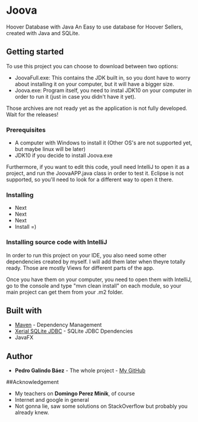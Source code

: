 # Joova
Hoover Database with Java
An Easy to use database for Hoover Sellers, created with Java and SQLite.

## Getting started
To use this project you can choose to download between two options: 
* JoovaFull.exe: This contains the JDK built in, so you dont have to worry about installing it on your computer, but it will have a bigger size.
* Joova.exe: Program itself, you need to instal JDK10 on your computer in order to run it (just in case you didn't have it yet).

Those archives are not ready yet as the application is not fully developed. Wait for the releases!

### Prerequisites
* A computer with Windows to install it (Other OS's are not supported yet, but maybe linux will be later)
* JDK10 if you decide to install Joova.exe

Furthermore, if you want to edit this code, youll need IntelliJ to open it as a project, and run the JoovaAPP.java class in order to test it.
Eclipse is not supported, so you'll need to look for a different way to open it there.

### Installing
* Next
* Next
* Next
* Install =)

### Installing source code with IntelliJ
In order to run this project on your IDE, you also need some other dependencies created by myself. I will add them later when theyre totally ready. Those are mostly Views for different parts of the app. 

Once you have them on your computer, you need to open them with IntelliJ, go to the console and type "mvn clean install" on each module, so your main project can get them from your .m2 folder.

## Built with
* [Maven](https://maven.apache.org/) - Dependency Management
* [Xerial SQLite JDBC](https://mvnrepository.com/artifact/org.xerial/sqlite-jdbc) - SQLite JDBC Dpendencies
* JavaFX

## Author
* **Pedro Galindo Báez** - The whole project - [My GitHub](https://github.com/RushTfe)

##Acknowledgement
* My teachers on **Domingo Perez Minik**, of course
* Internet and google in general
* Not gonna lie, saw some solutions on StackOverflow but probably you already knew.
